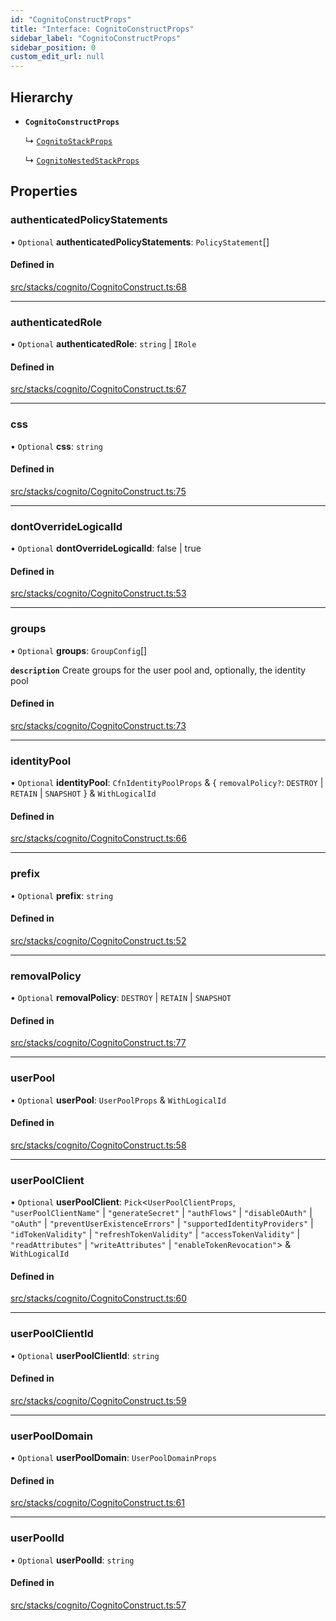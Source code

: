 ```yaml
---
id: "CognitoConstructProps"
title: "Interface: CognitoConstructProps"
sidebar_label: "CognitoConstructProps"
sidebar_position: 0
custom_edit_url: null
---
```


## Hierarchy

- **`CognitoConstructProps`**

  ↳ [`CognitoStackProps`](CognitoStackProps)

  ↳ [`CognitoNestedStackProps`](CognitoNestedStackProps)

## Properties

### authenticatedPolicyStatements

• `Optional` **authenticatedPolicyStatements**: `PolicyStatement`[]

#### Defined in

[src/stacks/cognito/CognitoConstruct.ts:68](https://github.com/matthewkeil/full-stack-pattern/blob/73a40c7/src/stacks/cognito/CognitoConstruct.ts#L68)

___

### authenticatedRole

• `Optional` **authenticatedRole**: `string` \| `IRole`

#### Defined in

[src/stacks/cognito/CognitoConstruct.ts:67](https://github.com/matthewkeil/full-stack-pattern/blob/73a40c7/src/stacks/cognito/CognitoConstruct.ts#L67)

___

### css

• `Optional` **css**: `string`

#### Defined in

[src/stacks/cognito/CognitoConstruct.ts:75](https://github.com/matthewkeil/full-stack-pattern/blob/73a40c7/src/stacks/cognito/CognitoConstruct.ts#L75)

___

### dontOverrideLogicalId

• `Optional` **dontOverrideLogicalId**: false \| true

#### Defined in

[src/stacks/cognito/CognitoConstruct.ts:53](https://github.com/matthewkeil/full-stack-pattern/blob/73a40c7/src/stacks/cognito/CognitoConstruct.ts#L53)

___

### groups

• `Optional` **groups**: `GroupConfig`[]

**`description`** Create groups for the user pool and, optionally, the identity pool

#### Defined in

[src/stacks/cognito/CognitoConstruct.ts:73](https://github.com/matthewkeil/full-stack-pattern/blob/73a40c7/src/stacks/cognito/CognitoConstruct.ts#L73)

___

### identityPool

• `Optional` **identityPool**: `CfnIdentityPoolProps` & { `removalPolicy?`: `DESTROY` \| `RETAIN` \| `SNAPSHOT`  } & `WithLogicalId`

#### Defined in

[src/stacks/cognito/CognitoConstruct.ts:66](https://github.com/matthewkeil/full-stack-pattern/blob/73a40c7/src/stacks/cognito/CognitoConstruct.ts#L66)

___

### prefix

• `Optional` **prefix**: `string`

#### Defined in

[src/stacks/cognito/CognitoConstruct.ts:52](https://github.com/matthewkeil/full-stack-pattern/blob/73a40c7/src/stacks/cognito/CognitoConstruct.ts#L52)

___

### removalPolicy

• `Optional` **removalPolicy**: `DESTROY` \| `RETAIN` \| `SNAPSHOT`

#### Defined in

[src/stacks/cognito/CognitoConstruct.ts:77](https://github.com/matthewkeil/full-stack-pattern/blob/73a40c7/src/stacks/cognito/CognitoConstruct.ts#L77)

___

### userPool

• `Optional` **userPool**: `UserPoolProps` & `WithLogicalId`

#### Defined in

[src/stacks/cognito/CognitoConstruct.ts:58](https://github.com/matthewkeil/full-stack-pattern/blob/73a40c7/src/stacks/cognito/CognitoConstruct.ts#L58)

___

### userPoolClient

• `Optional` **userPoolClient**: `Pick`<`UserPoolClientProps`, ``"userPoolClientName"`` \| ``"generateSecret"`` \| ``"authFlows"`` \| ``"disableOAuth"`` \| ``"oAuth"`` \| ``"preventUserExistenceErrors"`` \| ``"supportedIdentityProviders"`` \| ``"idTokenValidity"`` \| ``"refreshTokenValidity"`` \| ``"accessTokenValidity"`` \| ``"readAttributes"`` \| ``"writeAttributes"`` \| ``"enableTokenRevocation"``\> & `WithLogicalId`

#### Defined in

[src/stacks/cognito/CognitoConstruct.ts:60](https://github.com/matthewkeil/full-stack-pattern/blob/73a40c7/src/stacks/cognito/CognitoConstruct.ts#L60)

___

### userPoolClientId

• `Optional` **userPoolClientId**: `string`

#### Defined in

[src/stacks/cognito/CognitoConstruct.ts:59](https://github.com/matthewkeil/full-stack-pattern/blob/73a40c7/src/stacks/cognito/CognitoConstruct.ts#L59)

___

### userPoolDomain

• `Optional` **userPoolDomain**: `UserPoolDomainProps`

#### Defined in

[src/stacks/cognito/CognitoConstruct.ts:61](https://github.com/matthewkeil/full-stack-pattern/blob/73a40c7/src/stacks/cognito/CognitoConstruct.ts#L61)

___

### userPoolId

• `Optional` **userPoolId**: `string`

#### Defined in

[src/stacks/cognito/CognitoConstruct.ts:57](https://github.com/matthewkeil/full-stack-pattern/blob/73a40c7/src/stacks/cognito/CognitoConstruct.ts#L57)
